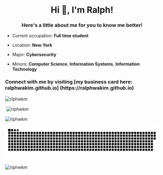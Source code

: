 <h1 align="center">Hi 👋, I'm Ralph!</h1>

<h3 align="center">Here's a little about me for you to know me better!</h3>

- Current occupation: **Full time student**

- Location: **New York**

- Major: **Cybersecurity**

- Minors: **Computer Science**, **Information Systems**, **Information Technology**


<h3 align="left">Connect with me by visiting [my business card here: ralphwakim.github.io] (https://ralphwakim.github.io)</h3>


<p><img align="center" src="https://github-readme-stats.vercel.app/api/top-langs?username=rlphwkm&show_icons=true&locale=en&layout=compact" alt="rlphwkm" /></p>


<p>&nbsp;<img align="center" src="https://github-readme-stats.vercel.app/api?username=rlphwkm&show_icons=true&locale=en" alt="rlphwkm" /></p>


<p><img align="center" src="https://github-readme-streak-stats.herokuapp.com/?user=rlphwkm&" alt="rlphwkm" /></p>


<a href="https://github.com/rlphwkm"><img src="contributions.svg"></a>


<p align="left"> <img src="https://komarev.com/ghpvc/?username=rlphwkm&label=Profile%20views&color=0e75b6&style=flat" alt="rlphwkm" /> </p>
